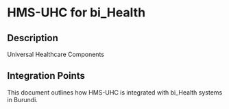 # HMS-UHC for bi_Health

## Description

Universal Healthcare Components

## Integration Points

This document outlines how HMS-UHC is integrated with bi_Health systems in Burundi.
